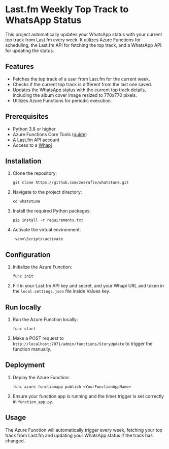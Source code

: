 # Last.fm Weekly Top Track to WhatsApp Status

This project automatically updates your WhatsApp status with your current top track from Last.fm every week. It utilizes
Azure Functions for scheduling, the Last.fm API for fetching the top track, and a WhatsApp API for updating the status.

## Features

- Fetches the top track of a user from Last.fm for the current week.
- Checks if the current top track is different from the last one saved.
- Updates the WhatsApp status with the current top track details, including the album cover image resized to 770x770
  pixels.
- Utilizes Azure Functions for periodic execution.

## Prerequisites

- Python 3.8 or higher
- Azure Functions Core
  Tools ([guide](https://learn.microsoft.com/en-us/azure/azure-functions/functions-run-local?tabs=windows%2Cisolated-process%2Cnode-v4%2Cpython-v2%2Cnon-http-trigger%2Ccontainer-apps&pivots=programming-language-python))
- A Last.fm API account
- Access to a [Whapi](https://whapi.cloud)

## Installation

1. Clone the repository:
   ```
   git clone https://github.com/zeerafle/whatstune.git
   ```
2. Navigate to the project directory:
   ```
   cd whatstune
   ```
3. Install the required Python packages:
   ```
   pip install -r requirements.txt
   ```
4. Activate the virtual environment:
   ```
   .venv\Scripts\activate
   ```

## Configuration

1. Initialize the Azure Function:
   ```
   func init
   ``` 
2. Fill in your Last.fm API key and secret, and your Whapi URL and token in the `local.settings.json` file inside Values key.

## Run locally

1. Run the Azure Function locally:
   ```
   func start
   ```
2. Make a POST request to `http://localhost:7071/admin/functions/StoryUpdate` to trigger the function manually. 

## Deployment

1. Deploy the Azure Function:
   ```
   func azure functionapp publish <YourFunctionAppName>
   ```
2. Ensure your function app is running and the timer trigger is set correctly in `function_app.py`.

## Usage

The Azure Function will automatically trigger every week, fetching your top track from Last.fm and updating your WhatsApp status if the track has changed.
